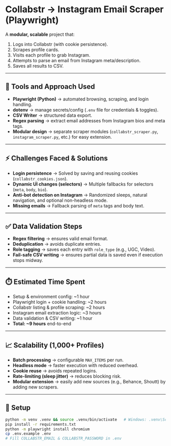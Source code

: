 # Collabstr → Instagram Email Scraper (Playwright)

A **modular, scalable** project that:  
1. Logs into Collabstr (with cookie persistence).  
2. Scrapes profile cards.  
3. Visits each profile to grab Instagram.  
4. Attempts to parse an email from Instagram meta/description.  
5. Saves all results to CSV.  

---

## 🔧 Tools and Approach Used
- **Playwright (Python)** → automated browsing, scraping, and login handling.  
- **dotenv** → manage secrets/config (`.env` file for credentials & toggles).  
- **CSV Writer** → structured data export.  
- **Regex parsing** → extract email addresses from Instagram bios and meta tags.  
- **Modular design** → separate scraper modules (`collabstr_scraper.py`, `instagram_scraper.py`, etc.) for easy extension.  

---

## ⚡ Challenges Faced & Solutions
- **Login persistence** → Solved by saving and reusing cookies (`collabstr_cookies.json`).  
- **Dynamic UI changes (selectors)** → Multiple fallbacks for selectors (`meta`, `body`, `bio`).  
- **Anti-bot detection on Instagram** → Randomized sleeps, natural navigation, and optional non-headless mode.  
- **Missing emails** → Fallback parsing of `meta` tags and body text.  

---

## ✅ Data Validation Steps
- **Regex filtering** → ensures valid email format.  
- **Deduplication** → avoids duplicate entries.  
- **Role tagging** → saves each entry with `role_type` (e.g., UGC, Video).  
- **Fail-safe CSV writing** → ensures partial data is saved even if execution stops midway.  

---

## ⏱️ Estimated Time Spent
- Setup & environment config: ~1 hour  
- Playwright login + cookie handling: ~2 hours  
- Collabstr listing & profile scraping: ~2 hours  
- Instagram email extraction logic: ~3 hours  
- Data validation & CSV writing: ~1 hour  
- **Total: ~9 hours** end-to-end  

---

## 📈 Scalability (1,000+ Profiles)
- **Batch processing** → configurable `MAX_ITEMS` per run.  
- **Headless mode** → faster execution with reduced overhead.  
- **Cookie reuse** → avoids repeated logins.  
- **Rate-limiting (sleep jitter)** → reduces blocking risk.  
- **Modular extension** → easily add new sources (e.g., Behance, Shoutt) by adding new scrapers.  

---

## 🚀 Setup

```bash
python -m venv .venv && source .venv/bin/activate   # Windows: .venv\Scripts\activate
pip install -r requirements.txt
python -m playwright install chromium
cp .env.example .env
# Fill COLLABSTR_EMAIL & COLLABSTR_PASSWORD in .env

